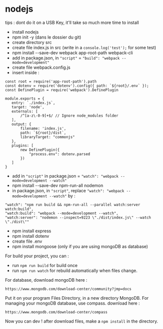 # nodejs

tips : dont do it on a USB Key, it'll take so much more time to install

 - install nodejs
 - npm init -y (dans le dossier du git)
 - create directory src
 - create file index.js in src (write in a `console.log('test');` for some test)
 - npm install --save-dev webpack app-root-path webpack-cli
 - add in package.json, in `"script"` = `"build": "webpack --mode=development"`
 - create file webpack.config.js
 - insert inside : 
 ````
const root = require('app-root-path').path
const dotenv = require('dotenv').config({ path: `${root}/.env` });
const DefinePlugin = require('webpack').DefinePlugin

module.exports = {
    entry: `./index.js`,
    target: 'node',
    externals: [
        /^[a-z\-0-9]+$/ // Ignore node_modules folder
    ],
    output: {
        filename: 'index.js',
        path: `${root}/dist`,
        libraryTarget: "commonjs"
    },
    plugins: [
        new DefinePlugin({
            "process.env": dotenv.parsed
        })
    ]
}
````
 - add in `"script"` in package.json = `"watch": "webpack --mode=development --watch"`
 - npm install --save-dev npm-run-all nodemon
 - in package.json, in `"script"`, replace `"watch": "webpack --mode=development --watch"` by : 
````
"watch": "npm run build && npm-run-all --parallel watch:server watch:build",
"watch:build": "webpack --mode=development --watch",
"watch:server": "nodemon --inspect=9223 \"./dist/index.js\" --watch \"./dist\""
````
 - npm install express
 - npm install dotenv
 - create file .env
 - npm install mongoose (only if you are using mongoDB as database)
 
For build your project, you can :
 - run `npm run build` for build once
 - run `npm run watch` for rebuild automatically when files change.

For database, download mongoDB here : 
````
https://www.mongodb.com/download-center/community?jmp=docs
````
Put it on your program Files Directory, in a new directory MongoDB. 
For managing your mongoDB database, use compass. download here : 
````
https://www.mongodb.com/download-center/compass
````

 Now you can dev ! after download files, make a `npm install` in the directory.